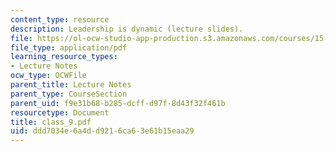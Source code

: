 ```yaml
---
content_type: resource
description: Leadership is dynamic (lecture slides).
file: https://ol-ocw-studio-app-production.s3.amazonaws.com/courses/15-969-dynamic-leadership-using-improvisation-in-business-fall-2004/ddd7034e6a4dd9216ca63e61b15eaa29_class_9.pdf
file_type: application/pdf
learning_resource_types:
- Lecture Notes
ocw_type: OCWFile
parent_title: Lecture Notes
parent_type: CourseSection
parent_uid: f9e31b68-b285-dcff-d97f-8d43f32f461b
resourcetype: Document
title: class_9.pdf
uid: ddd7034e-6a4d-d921-6ca6-3e61b15eaa29
---
```

